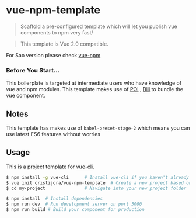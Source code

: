 # vue-npm-template

> Scaffold a pre-configured template which will let you publish vue components to npm very fast/

> This template is Vue 2.0 compatible.

For Sao version please check [vue-npm](https://github.com/cristijora/vue-npm)

### Before You Start...

This boilerplate is targeted at intermediate users who have knowledge of vue and npm modules.
This template makes use of [POI](https://poi.js.org/#/) , [Bili](https://egoist.moe/bili/#/) to bundle the vue component.

## Notes
This template has makes use of `babel-preset-stage-2` which means you can use latest ES6 features without worries
## Usage

This is a project template for [vue-cli](https://github.com/vuejs/vue-cli).

``` bash
$ npm install -g vue-cli      # Install vue-cli if you haven't already
$ vue init cristijora/vue-npm-template  # Create a new project based on this template
$ cd my-project               # Navigate into your new project folder

$ npm install  # Install dependencies
$ npm run dev  # Run development server on port 5000
$ npm run build # Build your component for production

```
